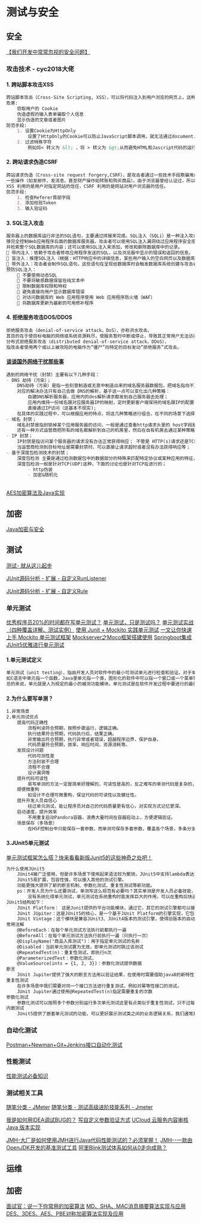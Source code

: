 # 测试与安全
## 安全
[【我们开发中常常忽视的安全问题】](https://www.cnblogs.com/jian0110/p/11125580.html)
### 攻击技术 - cyc2018大佬
#### 1. 跨站脚本攻击XSS
```markdown
跨站脚本攻击（Cross-Site Scripting, XSS），可以将代码注入到用户浏览的网页上，这种代码包括HTML和JavaScript。
危害:
    窃取用户的 Cookie
    伪造虚假的输入表单骗取个人信息
    显示伪造的文章或者图片
防范手段:
    1. 设置Cookie为HttpOnly
        设置了HttpOnly的Cookie可以防止JavaScript脚本调用，就无法通过document.cookie获取用户Cookie信息。
    2. 过滤特殊字符
        例如将< 转义为 &lt; ，将 > 转义为 &gt;从而避免HTML和Jascript代码的运行。
```
#### 2. 跨站请求伪造CSRF
```markdown
跨站请求伪造（Cross-site request forgery,CSRF），是攻击者通过一些技术手段欺骗用户的浏览器去访问一个自己曾经认证过的网站并执行
一些操作（如发邮件，发消息，甚至财产操作如转账和购买商品）。由于浏览器曾经认证过，所以被访问的网站会认为是真正的用户操作而去执行。
XSS 利用的是用户对指定网站的信任，CSRF 利用的是网站对用户浏览器的信任。
防范手段:    
    1. 检查Referer首部字段
    2. 添加校验Token
    3. 输入验证码
```
#### 3. SQL注入攻击
```markdown
服务器上的数据库运行非法的SQL语句，主要通过拼接来完成。SQL注入（SQLi）是一种注入攻击，它通过将任意SQL代码插入数据库查询，使攻击者能
够完全控制Web应用程序后面的数据库服务器。攻击者可以使用SQL注入漏洞绕过应用程序安全措施；可以绕过网页或Web应用程序的身份验证和授权，
并检索整个SQL数据库的内容；还可以使用SQL注入来添加，修改和删除数据库中的记录。
 带内注入：依赖于攻击者修改应用程序发送的SQL，以及浏览器中显示的错误和返回的信息。
 盲注入：推理SQL注入（根据：HTTP响应中的详细信息，某些用户输入的空白网页以及数据库响应某些用户输入需要多长时间）
 带外注入：攻击者会制作SQL语句，这些语句在呈现给数据库时会触发数据库系统创建与攻击者控制的外部服务器的连接。
预防SQL注入：
     不要使用动态SQL
     不要将敏感数据保留在纯文本中
     限制数据库权限和特权
     避免直接向用户显示数据库错误
     对访问数据库的 Web 应用程序使用 Web 应用程序防火墙（WAF）
     将数据库更新为最新的可用修补程序
```
#### 4. 拒绝服务攻击DOS/DDOS
```markdown
拒绝服务攻击（denial-of-service attack，DoS），亦称洪水攻击，
其目的在于使目标电脑的网络或系统资源耗尽，使服务暂时中断或停止，导致其正常用户无法访问。
分布式拒绝服务攻击（distributed denial-of-service attack，DDoS），
指攻击者使用两个或以上被攻陷的电脑作为“僵尸”向特定的目标发动“拒绝服务”式攻击。
```
#### [谈谈国外网络干扰那些事](https://www.cnblogs.com/WoodJim/p/9941583.html)
```markdown
遇到的网络干扰（封禁）主要有以下几种手段：
- DNS 劫持（污染）；
    DNS劫持（污染）是指一些刻意制造或无意中制造出来的域名服务器数据包，把域名指向不正确的IP地址（或运营商自己的IP地址),如把某应用的域名解析为:127.0.0.1的本地地址。
    对应的解决办法只有自己去做 DNS的解析，基于这一点可以变化出几种策略：
        自建DNS解析服务器，应用内的dns解析请求都发到自己服务器去处理；
        应用内维持一份域名跟对应服务器IP的映射，定时更新客户端保持的域名跟IP的配置；
        直接通过IP访问（这基本不现实);
    在具体的实践过程中，可以根据应用的特点，将这几种策略进行组合，在不同的场景下选择不同的策略，如发现服务器访问不了时，先采用配置里的Ip进行访问等等；
- 域名 封禁；
    域名封禁是指封锁掉某个应用服务器的访问，一般是通过查看http请求头里的 host字段是否是要封禁的域名； 
    还有一种方式运营商把所有的域名都解析到自己的机房里，然后在自有机房去通过某种策略来决定是否让这个请求继续
- IP 封禁；
    IP封禁是指访问某个服务器的请求没有办法正常获得响应； 不管是 HTTP(s)请求还是TCP(UDP)请求都需要有一个目标地址（IP），
    当运营商检测到目标地址是需要封禁时，可以直接让请求超时或者没有办法获得响应等；
- 基于深度包检测技术的封禁；
    深度包检测 主要是通过检测数据包中的数据部分的特殊来匹配特定协议或某种应用的特征，然后决定是否可以路由到其他地方，
    深度包检测一般是针对TCP(UDP)这种，下面的讨论也是针对TCP在进行的；
        - http伪装
        - 加密&随机化
        
```

[AES加密算法及Java实现](https://www.cnblogs.com/mx-lqk/p/10285379.html)

## 加密
[Java加密与安全](https://www.cnblogs.com/reminis/p/13264132.html)

## 测试
[测试- 就从这儿起步](https://www.cnblogs.com/gxunique/p/10983460.html)

[JUnit源码分析 - 扩展 - 自定义RunListener](https://www.cnblogs.com/coolstream/p/9756336.html)

[JUnit源码分析 - 扩展 - 自定义Rule](https://www.cnblogs.com/coolstream/p/9756334.html)

### 单元测试
[优秀程序员20%的时间都在写单元测试？](https://mp.weixin.qq.com/s?__biz=MzIxMjE5MTE1Nw==&mid=2653198886&idx=2&sn=25262040afc8fa3ac85d1525991e4a44&chksm=8c99e8fcbbee61ea98d52acc87981e3e0a7433a29351c599769f8b41c94843edd544ad67832a&mpshare=1&scene=23&srcid=#rd)
[单元测试，只是测试吗？](https://mp.weixin.qq.com/s?__biz=MzIzOTU0NTQ0MA==&mid=2247498692&idx=1&sn=8cb2e9009c1ec554608ffd27c02da74d&chksm=e92ac6cbde5d4fdd1a8a23d0223d84d6752efbd379d163ace1ffce0150e7989cb67d1f608045&mpshare=1&scene=23&srcid=08183PLhoVzIH29jhMvYeW9v&sharer_sharetime=1597712352333&sharer_shareid=d812adcc01829f0f7f8fb06aea118511#rd)
[单元测试实战（四种覆盖详解、测试实例）](https://www.cnblogs.com/csonezp/p/11757967.html) 
[使用 Junit + Mockito 实践单元测试](https://www.cnblogs.com/jmcui/p/12802099.html)
[一文让你快速上手 Mockito 单元测试框架](https://www.cnblogs.com/mghio/p/12996447.html)
[Mockserver之Moco框架搭建使用](https://www.cnblogs.com/Sweettesting/p/13860291.html)
[Springboot集成JUnit5优雅进行单元测试](https://www.cnblogs.com/haixiang/p/13812363.html)
#### 1.单元测试定义
```markdown
单元测试（unit testing），指由开发人员对软件中的最小可测试单元进行检查和验证。对于单元测试中单元的含义，一般来说，要根据实际情况去判定其具体含义，
如C语言中单元指一个函数，Java里单元指一个类，图形化的软件中可以指一个窗口或一个菜单等。
总的来说，单元就是人为规定的最小的被测功能模块。单元测试是在软件开发过程中要进行的最低级别的测试活动，软件的独立单元将在与程序的其他部分相隔离的情况下进行测试。
```
#### 2.为什么要写单测？
```markdown
1.异常场景
2.单元测试优点
    提高代码正确性
        流程判读符合预期，按照步骤运行，逻辑正确。
        执行结果符合预期，代码执行后，结果正确。
        异常输出符合预期，执行异常或者错误，超越程序边界，保护自身。
        代码质量符合预期，效率，响应时间，资源消耗等。
    发现设计问题
        代码可测性差
        方法封装不合理
        流程不合理
        设计漏洞等
    提升代码可读性
        易写单测的方法一定是简单好理解的，可读性是高的，反之难写的单测代码是复杂的，可读性差的。
    顺便微重构
        如设计不合理可微重构，保证代码的可读性以及健壮性。
    提升开发人员自信心
        经过单元测试，能让程序员对自己的代码质量更有信心，对实现方式记忆更深。
    启动速度，提升效率
        不用重复启动Pandora容器，浪费大量时间在容器启动上，方便逻辑验证。
    场景保存（多场景）
        在HSF控制台中只能保存一套参数，而单测可保存多套参数，覆盖各个场景，多条分支，就是一个个测试用例。
```
#### 3.JUnit5单元测试
[单元测试框架怎么搭？快来看看新版Junit5的这些神奇之处吧！](https://www.cnblogs.com/javazhiyin/p/13753042.html)
```markdown
为什么使用JUnit5
    JUnit4被广泛使用，但是许多场景下使用起来语法较为繁琐，JUnit5中支持lambda表达式，语法简单且代码不冗余。
    JUnit5易扩展，包容性强，可以接入其他的测试引擎。
    功能更强大提供了新的断言机制、参数化测试、重复性测试等新功能。
    ps：开发人员为什么还要测试，单测写这么规范有必要吗？其实单测是开发人员必备技能，只不过很多开发人员开发任务太重导致调试完就不管了，
        没有系统化得单元测试，单元测试在系统重构时能发挥巨大的作用，可以在重构后快速测试新的接口是否与重构前有出入。
JUnit5结构如下：
    JUnit Platform： 这是Junit提供的平台功能模块，通过它，其它的测试引擎都可以接入Junit实现接口和执行。
    JUnit JUpiter：这是JUnit5的核心，是一个基于JUnit Platform的引擎实现，它包含许多丰富的新特性来使得自动化测试更加方便和强大。
    JUnit Vintage：这个模块是兼容JUnit3、JUnit4版本的测试引擎，使得旧版本的自动化测试也可以在JUnit5下正常运行。
常用注解
    @BeforeEach：在每个单元测试方法执行前都执行一遍
    @BeforeAll：在每个单元测试方法执行前执行一遍（只执行一次）
    @DisplayName("商品入库测试")：用于指定单元测试的名称
    @Disabled：当前单元测试置为无效，即单元测试时跳过该测试
    @RepeatedTest(n)：重复性测试，即执行n次
    @ParameterizedTest：参数化测试，
    @ValueSource(ints = {1, 2, 3})：参数化测试提供数据
断言
    JUnit Jupiter提供了强大的断言方法用以验证结果，在使用时需要借助java8的新特性lambda表达式，均是来自org.junit.jupiter.api.Assertions包的static方法。
重复性测试
    在许多场景中我们需要对同一个接口方法进行重复测试，例如对幂等性接口的测试。
    JUnit Jupiter通过使用@RepeatedTest(n)指定需要重复的次数
参数化测试
    参数化测试可以按照多个参数分别运行多次单元测试这里有点类似于重复性测试，只不过每次运行传入的参数不用。需要使用到@ParameterizedTest，同时也需要@ValueSource提供一组数据，它支持八种基本类型以及String和自定义对象类型，使用极其方便。    
内嵌测试
    JUnit5提供了嵌套单元测试的功能，可以更好展示测试类之间的业务逻辑关系，我们通常是一个业务对应一个测试类，有业务关系的类其实可以写在一起。这样有利于进行测试。而且内联的写法可以大大减少不必要的类，精简项目，防止类爆炸等一系列问题。   
```
### 自动化测试
[Postman+Newman+Git+Jenkins接口自动化测试](https://www.cnblogs.com/wuweiblogs/p/13024263.html)
### 性能测试
[性能测试必备知识](https://www.cnblogs.com/poloyy/category/1806772.html)

### 测试相关工具
[随笔分类 - JMeter](https://www.cnblogs.com/du-hong/category/1149349.html)
[随笔分类 - 测试高级进阶技能系列 - Jmeter](https://www.cnblogs.com/poloyy/category/1746599.html)

[我是如何用IDEA调试BUG的？](https://www.cnblogs.com/coderxx/p/12597824.html)
[写自定义参数验证方式](https://www.cnblogs.com/wangrudong003/p/11966755.html)
[UCloud 云服务内容审核 Java 版本实现](https://www.cnblogs.com/smallSevens/p/11957664.html)

[JMH-大厂是如何使用JMH进行Java代码性能测试的？必须掌握！](https://www.cnblogs.com/niumoo/p/13557754.html)
[JMH--一款由OpenJDK开发的基准测试工具](https://www.cnblogs.com/ZhangZiSheng001/p/13581390.html)
[阿里Blink测试体系如何从0走向成熟？](https://www.cnblogs.com/yunqishequ/p/10006868.html)
## 运维

## 加密
[面试官：说一下你常用的加密算法](https://www.cnblogs.com/zhixie/p/13407823.html)
[MD、SHA、MAC消息摘要算法实现与应用](https://www.cnblogs.com/yueshutong/p/11275420.html)
[DES、3DES、AES、PBE对称加密算法实现及应用](https://www.cnblogs.com/yueshutong/p/11282706.html)
